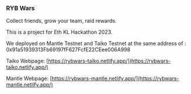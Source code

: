 ### RYB Wars

Collect friends, grow your team, raid rewards.

This is a project for Eth KL Hackathon 2023.

We deployed on Mantle Testnet and Taiko Testnet at the same address of : 0x91a51939313Fb69197fF627FcfE22CEee006A998

Taiko Webpage: [https://rybwars-taiko.netlify.app/](https://rybwars-taiko.netlify.app/)

Mantle Webpage: [https://rybwars-mantle.netlify.app/](https://rybwars-mantle.netlify.app/)  
